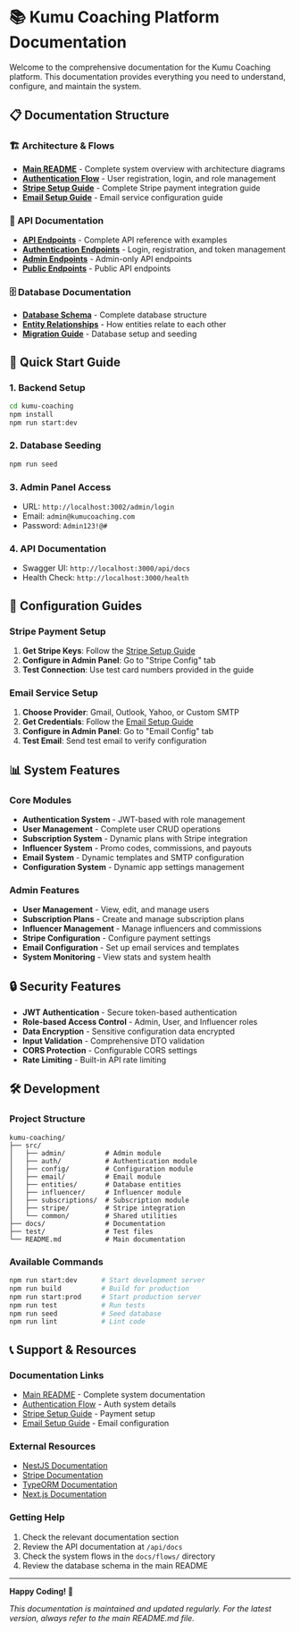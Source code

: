 # 📚 Kumu Coaching Platform Documentation

Welcome to the comprehensive documentation for the Kumu Coaching platform. This documentation provides everything you need to understand, configure, and maintain the system.

## 📋 Documentation Structure

### 🏗️ Architecture & Flows
- **[Main README](../README.md)** - Complete system overview with architecture diagrams
- **[Authentication Flow](flows/authentication-flow.md)** - User registration, login, and role management
- **[Stripe Setup Guide](flows/stripe-setup-guide.md)** - Complete Stripe payment integration guide
- **[Email Setup Guide](flows/email-setup-guide.md)** - Email service configuration guide

### 🔌 API Documentation
- **[API Endpoints](../README.md#-api-documentation)** - Complete API reference with examples
- **[Authentication Endpoints](../README.md#authentication-endpoints)** - Login, registration, and token management
- **[Admin Endpoints](../README.md#admin-endpoints)** - Admin-only API endpoints
- **[Public Endpoints](../README.md#public-endpoints)** - Public API endpoints

### 🗄️ Database Documentation
- **[Database Schema](../README.md#️-database-schema)** - Complete database structure
- **[Entity Relationships](../README.md#core-entities)** - How entities relate to each other
- **[Migration Guide](../README.md#-getting-started)** - Database setup and seeding

## 🚀 Quick Start Guide

### 1. Backend Setup
```bash
cd kumu-coaching
npm install
npm run start:dev
```

### 2. Database Seeding
```bash
npm run seed
```

### 3. Admin Panel Access
- URL: `http://localhost:3002/admin/login`
- Email: `admin@kumucoaching.com`
- Password: `Admin123!@#`

### 4. API Documentation
- Swagger UI: `http://localhost:3000/api/docs`
- Health Check: `http://localhost:3000/health`

## 🔧 Configuration Guides

### Stripe Payment Setup
1. **Get Stripe Keys**: Follow the [Stripe Setup Guide](flows/stripe-setup-guide.md)
2. **Configure in Admin Panel**: Go to "Stripe Config" tab
3. **Test Connection**: Use test card numbers provided in the guide

### Email Service Setup
1. **Choose Provider**: Gmail, Outlook, Yahoo, or Custom SMTP
2. **Get Credentials**: Follow the [Email Setup Guide](flows/email-setup-guide.md)
3. **Configure in Admin Panel**: Go to "Email Config" tab
4. **Test Email**: Send test email to verify configuration

## 📊 System Features

### Core Modules
- **Authentication System** - JWT-based with role management
- **User Management** - Complete user CRUD operations
- **Subscription System** - Dynamic plans with Stripe integration
- **Influencer System** - Promo codes, commissions, and payouts
- **Email System** - Dynamic templates and SMTP configuration
- **Configuration System** - Dynamic app settings management

### Admin Features
- **User Management** - View, edit, and manage users
- **Subscription Plans** - Create and manage subscription plans
- **Influencer Management** - Manage influencers and commissions
- **Stripe Configuration** - Configure payment settings
- **Email Configuration** - Set up email services and templates
- **System Monitoring** - View stats and system health

## 🔒 Security Features

- **JWT Authentication** - Secure token-based authentication
- **Role-based Access Control** - Admin, User, and Influencer roles
- **Data Encryption** - Sensitive configuration data encrypted
- **Input Validation** - Comprehensive DTO validation
- **CORS Protection** - Configurable CORS settings
- **Rate Limiting** - Built-in API rate limiting

## 🛠️ Development

### Project Structure
```
kumu-coaching/
├── src/
│   ├── admin/          # Admin module
│   ├── auth/           # Authentication module
│   ├── config/         # Configuration module
│   ├── email/          # Email module
│   ├── entities/       # Database entities
│   ├── influencer/     # Influencer module
│   ├── subscriptions/  # Subscription module
│   ├── stripe/         # Stripe integration
│   └── common/         # Shared utilities
├── docs/               # Documentation
├── test/               # Test files
└── README.md           # Main documentation
```

### Available Commands
```bash
npm run start:dev      # Start development server
npm run build          # Build for production
npm run start:prod     # Start production server
npm run test           # Run tests
npm run seed           # Seed database
npm run lint           # Lint code
```

## 📞 Support & Resources

### Documentation Links
- [Main README](../README.md) - Complete system documentation
- [Authentication Flow](flows/authentication-flow.md) - Auth system details
- [Stripe Setup Guide](flows/stripe-setup-guide.md) - Payment setup
- [Email Setup Guide](flows/email-setup-guide.md) - Email configuration

### External Resources
- [NestJS Documentation](https://docs.nestjs.com/)
- [Stripe Documentation](https://stripe.com/docs)
- [TypeORM Documentation](https://typeorm.io/)
- [Next.js Documentation](https://nextjs.org/docs)

### Getting Help
1. Check the relevant documentation section
2. Review the API documentation at `/api/docs`
3. Check the system flows in the `docs/flows/` directory
4. Review the database schema in the main README

---

**Happy Coding! 🚀**

*This documentation is maintained and updated regularly. For the latest version, always refer to the main README.md file.*
